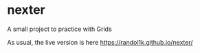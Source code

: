 # nexter
A small project to practice with Grids

As usual, the live version is here https://randol1k.github.io/nexter/
